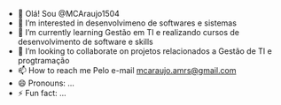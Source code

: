 - 👋 Olá! Sou @MCAraujo1504
- 👀 I’m interested in desenvolvimeno de softwares e sistemas
- 🌱 I’m currently learning Gestão em TI e realizando cursos de desenvolvimento de software e skills
- 💞️ I’m looking to collaborate on projetos relacionados a Gestão de TI e progtramação
- 📫 How to reach me Pelo e-mail mcaraujo.amrs@gmail.com
- 😄 Pronouns: ...
- ⚡ Fun fact: ...

<!---
MCAraujo1504/MCAraujo1504 is a ✨ special ✨ repository because its `README.md` (this file) appears on your GitHub profile.
You can click the Preview link to take a look at your changes.
--->
